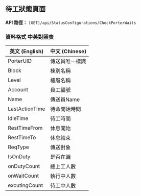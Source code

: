 ## **待工狀態頁面**

**API 路徑：**
`[GET]/api/StatusConfigurations/CheckPorterWaits`
### 資料格式 中英對照表

| 英文 (English)               | 中文 (Chinese)       |
|------------------------------|----------------------|
| PorterUID             | 傳送員唯一標識       |
| Block                        | 棟別名稱             |
| Level                        | 樓層名稱             |
| Account                      | 員工編號             |
| Name                         | 傳送員Name          |
| LastActionTime             | 待命開始時間         |
| IdleTime                    | 待工時間             |
| RestTimeFrom               | 休息開始             |
| RestTimeTo                 | 休息結束             |
| ReqType                 | 傳送對象             |
| IsOnDuty                   | 是否在職             |
| onDutyCount                   | 總上工人數             |
| onWaitCount                   | 執行中人數             |
| excutingCount                   | 待工中人數             |
